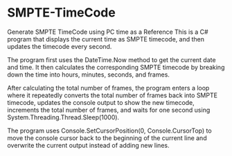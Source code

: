 # SMPTE-TimeCode
Generate SMPTE TimeCode using PC time as a Reference
This is a C# program that displays the current time as SMPTE timecode, and then updates the timecode every second.

The program first uses the DateTime.Now method to get the current date and time. It then calculates the corresponding SMPTE timecode by breaking down the time into hours, minutes, seconds, and frames.

After calculating the total number of frames, the program enters a loop where it repeatedly converts the total number of frames back into SMPTE timecode, updates the console output to show the new timecode, increments the total number of frames, and waits for one second using System.Threading.Thread.Sleep(1000).

The program uses Console.SetCursorPosition(0, Console.CursorTop) to move the console cursor back to the beginning of the current line and overwrite the current output instead of adding new lines.
